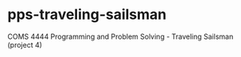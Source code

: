 # pps-traveling-sailsman
COMS 4444 Programming and Problem Solving - Traveling Sailsman (project 4)
